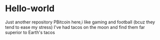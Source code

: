 # Hello-world
Just another repository
PBitcoin here,i like gaming and football (bcuz they tend to ease my stress)
 I've had tacos on the moon and find them far superior to Earth's tacos
